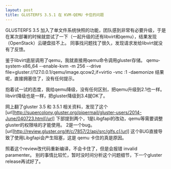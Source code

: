 ```yaml
---
layout: post
title: GLUSTERFS 3.5.1 在 KVM-QEMU 卡住的问题
---
```


GLUSTERFS 3.5 加入了单文件系统快照的功能，团队感到非常有必要升级，于是在某次部署的时候就尝试了一下（一起升级的还有libvirt和qemu），结果发现（OpenStack）云硬盘挂不上。
同事找问题找了很久，发现请求发给libvirt就没有了反馈。

鉴于libvirt底层调用了qemu，我就直接用qemu命令调用gluster存储。
	qemu-system-x86_64 --enable-kvm -m 256 --drive file=gluster://127.0.0.1/qemu/image.qcow2,if=virtio -vnc :1 -daemonize
结果呢，直接拥塞住了，没有任何提示。

抱着试一试的态度，我给qemu降级，没有任何区别，把qemu升级到2.1也一样。libvirt降级也是一样，把gluster降级到3.4就OK了。

网上翻了gluster 3.5 和 3.5.1 相关资料，发现了这个
[url]http://supercolony.gluster.org/pipermail/gluster-users/2014-June/040723.html[/url]
下部提到两个，1是Libgfapi的改动，qemu等需要调整gluster的权限啥的才能使用。
2是一个bug。
[url]http://review.gluster.org/#/c/7857/2/api/src/glfs.c[/url]
这个BUG直接导致了使用Libgfapi会产生阻塞，这是 qemu 卡住的真是原因。

照着这个review改代码重新编译，不会卡住了，但是会报错 invalid paramenter。
别的事情比较忙，暂时没时间分析这个问题细节，下一个gluster release再试好了。
